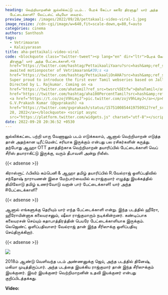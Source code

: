 ```yaml
---
heading: வெற்றிமாறனின் ஜல்லிக்கட்டு படம்.. பேரக் கேட்டா ஊரே திரளுது! யார் அந்த
  பேட்டைக்காளி? லேட்டஸ்ட் வீடியோ வைரல்.
preview_image: /images/2022/09/28/pettakaali-video-viral-1.jpeg
image_resize: /cdn-cgi/image/w=640,fit=scale-down,q=80,f=auto
categories: cinema
authors: Santhosh
tags:
  - Vetrimaaran
  - Kalaiyarasan
title: aha-pettaikali-video-viral
code: <blockquote class="twitter-tweet"><p lang="en" dir="ltr">பேரக் கேட்டா ஊரே
  திரளுது! யார் அந்த பேட்டைக்காளி.<a
  href="https://twitter.com/hashtag/PettaikaaliYaaru?src=hash&amp;ref_src=twsrc%5Etfw">#PettaikaaliYaaru</a>?💥<br><br>themuch
  awaited motionposter of Vetrimaaran&#39;s <a
  href="https://twitter.com/hashtag/PettaikaaliOnAHA?src=hash&amp;ref_src=twsrc%5Etfw">#PettaikaaliOnAHA</a>.
  Super proud to introduce the first ever Tamil webseries based on Jallikattu.
  Directed by L. Rajkumar. Coming on <a
  href="https://twitter.com/ahatamil?ref_src=twsrc%5Etfw">@ahaTamil</a>.<a
  href="https://twitter.com/hashtag/aha100PercentTamil?src=hash&amp;ref_src=twsrc%5Etfw">#aha100PercentTamil</a>
  <a href="https://t.co/zojV9hLmyJ">pic.twitter.com/zojV9hLmyJ</a></p>&mdash;
  G.V.Prakash Kumar (@gvprakash) <a
  href="https://twitter.com/gvprakash/status/1575100854419750912?ref_src=twsrc%5Etfw">September
  28, 2022</a></blockquote> <script async
  src="https://platform.twitter.com/widgets.js" charset="utf-8"></script>
date: 2022-09-28 20:36:52 +0530
---
```

ஜல்லிக்கட்டை பற்றி யாரு வேணாலும் படம் எடுக்கலாம், ஆனால் வெற்றிமாறன் எடுத்த தான் அதற்கான டிரீட்மென்ட் சரியாக இருக்கும் என்பது பல ரசிகர்களின் கருத்து. தற்போது ஆஹா OTT தளத்திற்காக வெற்றிமாறன் தயாரிப்பில் பேட்டைக்காளி வெப் சீரிஸ் தயாராகிட்டு இருக்கு, வரும் தீபாவளி அன்று ரிலீஸ்.

{{< adsense >}}

கிராஸ்ரூட் ஃபிலிம் கம்பெனி & ஆஹா தமிழ் தயாரிப்பில்
R.வேல்ராஜ் ஒளிப்பதிவில் 
சந்தோஷ் நாராயணன் இசை மேற்பார்வையில் 
ல.ராஜ்குமார் எழுத்து இயக்கத்தில்
திமிலோடு
தமிழ் உணர்வோடு
வறான் பார் பேட்டைக்காளி!
யார் அந்த #பேட்டைக்காளி?

{{< adsense >}}

ஆனால் எங்களுக்கு தெரியும் யார் எந்த பேட்டைக்காளி என்று. இந்த படத்தில் ஹீரோ, ஹீரோயின்னாக கலையரசனும், ஷீலா ராஜ்குமாரும் நடிக்கின்றனர். கண்டிப்பாக கலையரசன் செய்யும் கதாபாத்திரத்தின் பெயரே பேட்டைக்காளியாக இருக்கும். லெஜெண்ட் ஒளிப்பதிவாளர் வேல்ராஜ் தான் இந்த சீரிஸுக்கு ஒளிப்பதிவு செய்திருக்கிறார். 

{{< adsense >}}

![](/images/2022/09/28/pettakaali-video-viral.jpeg)

2018ம் ஆண்டு வெளிவந்த படம் அண்ணனுக்கு ஜெய், அந்த படத்தில் தினேஷ், மகிமா முடித்திருப்பார். அந்த படத்தை இயக்கிய ராஜ்குமார் தான் இந்த சீரிஸுக்கும் இயக்குனர். இவர் இயக்குனர் வெற்றிமாறனின் உதவி இயக்குனர் என்பது குறிப்பிடத்தக்கது. 

**V﻿ideo:**